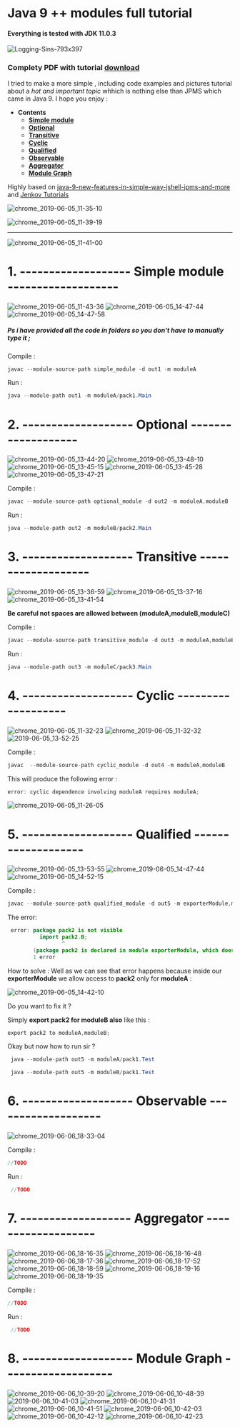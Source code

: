 # Java 9 ++ modules full tutorial
#### Everything is tested with JDK 11.0.3
![Logging-Sins-793x397](https://user-images.githubusercontent.com/20374208/58885740-674c4900-86eb-11e9-9448-b0af3d8b52c0.png)
### Complety PDF with tutorial [download](https://github.com/goxr3plus/java9-modules-tutorial/files/3256292/JPMS.PDF)

I tried to make a more simple , including code examples and pictures tutorial about a *hot and important topic* whhich is nothing else than JPMS which came in Java 9. I hope you enjoy :


- **Contents**
  - [**Simple module**](#1)
  - [**Optional**](#2)
  - [**Transitive**](#3)
  - [**Cyclic**](#4)
  - [**Qualified**](#5)
  - [**Observable**](#6)
  - [**Aggregator**](#7)
  - [**Module Graph**](#8)
  

Highly based on  [ java-9-new-features-in-simple-way-jshell-jpms-and-more ](https://www.udemy.com/java-9-new-features-in-simple-way-jshell-jpms-and-more/) and [Jenkov Tutorials](http://tutorials.jenkov.com/java/modules.html)

![chrome_2019-06-05_11-35-10](https://user-images.githubusercontent.com/20374208/58942200-fd34b200-8785-11e9-8f9c-dcb1aec1cf24.png)

![chrome_2019-06-05_11-39-19](https://user-images.githubusercontent.com/20374208/58942502-906de780-8786-11e9-98e7-4d5f070053c5.png)

---

![chrome_2019-06-05_11-41-00](https://user-images.githubusercontent.com/20374208/58942638-cf9c3880-8786-11e9-8ddd-76c120c49d6f.png)

<a name="1"></a>
---
# 1. ------------------- Simple module -------------------

![chrome_2019-06-05_11-43-36](https://user-images.githubusercontent.com/20374208/58942863-433e4580-8787-11e9-829d-cda9256aaef9.png)
![chrome_2019-06-05_14-47-44](https://user-images.githubusercontent.com/20374208/58954143-f9faef80-87a0-11e9-8e8c-452c2511be3f.png)
![chrome_2019-06-05_14-47-58](https://user-images.githubusercontent.com/20374208/58954144-f9faef80-87a0-11e9-8cfd-7376aa3816dd.png)

##### Ps i have provided all the code in folders so you don't have to manually type it ;
  Compile :
  
  ``` JAVA
  javac --module-source-path simple_module -d out1 -m moduleA
  ``` 

  Run :
  
  ``` JAVA
  java --module-path out1 -m moduleA/pack1.Main
  ```
<a name="2"></a>
---
# 2. ------------------- Optional -------------------

![chrome_2019-06-05_13-44-20](https://user-images.githubusercontent.com/20374208/58950802-3e35c200-8798-11e9-816b-f8305c705c10.png)
![chrome_2019-06-05_13-48-10](https://user-images.githubusercontent.com/20374208/58950963-a5ec0d00-8798-11e9-9b93-60847615f067.png)
![chrome_2019-06-05_13-45-15](https://user-images.githubusercontent.com/20374208/58950805-3ece5880-8798-11e9-9659-456fcc98c259.png)
![chrome_2019-06-05_13-45-28](https://user-images.githubusercontent.com/20374208/58950806-3ece5880-8798-11e9-985e-5bade3de14af.png)
![chrome_2019-06-05_13-47-21](https://user-images.githubusercontent.com/20374208/58950962-a5ec0d00-8798-11e9-9eb6-8c578883156d.png)


  Compile :
  
  ``` JAVA
  javac --module-source-path optional_module -d out2 -m moduleA,moduleB
  ```

  Run :
  
  ``` JAVA
  java --module-path out2 -m moduleB/pack2.Main
  ```
<a name="3"></a>
---
# 3. ------------------- Transitive -------------------  

![chrome_2019-06-05_13-36-59](https://user-images.githubusercontent.com/20374208/58950535-b780e500-8797-11e9-8af0-34e5bf10a33d.png)
![chrome_2019-06-05_13-37-16](https://user-images.githubusercontent.com/20374208/58950537-b780e500-8797-11e9-9016-54cada9774b8.png)
![chrome_2019-06-05_13-41-54](https://user-images.githubusercontent.com/20374208/58950538-b780e500-8797-11e9-900c-89eca1165b5a.png)
 
 **Be careful not spaces are allowed between (moduleA,moduleB,moduleC)**
  
  Compile :
  
 ``` JAVA
 javac --module-source-path transitive_module -d out3 -m moduleA,moduleB,moduleC
 ```


  Run :
  
 ``` JAVA
 java --module-path out3 -m moduleC/pack3.Main
 ```
<a name="4"></a>
---
# 4. ------------------- Cyclic ------------------- 


![chrome_2019-06-05_11-32-23](https://user-images.githubusercontent.com/20374208/58942031-a038fc00-8785-11e9-802d-7349461d92fc.png)
![chrome_2019-06-05_11-32-32](https://user-images.githubusercontent.com/20374208/58942032-a0d19280-8785-11e9-9c9c-c1ed6abdf6c1.png)
![2019-06-05_13-52-25](https://user-images.githubusercontent.com/20374208/58951203-290d6300-8799-11e9-84b9-91ec28e6939f.png)

  Compile :
  
``` JAVA
javac  --module-source-path cyclic_module -d out4 -m moduleA,moduleB
```

This will produce the following error :

``` JAVA
error: cyclic dependence involving moduleA requires moduleA;
```

![chrome_2019-06-05_11-26-05](https://user-images.githubusercontent.com/20374208/58941549-b6928800-8784-11e9-856f-8914ac6f3779.png)

<a name="5"></a>
---
# 5. ------------------- Qualified -------------------  

![chrome_2019-06-05_13-53-55](https://user-images.githubusercontent.com/20374208/58951282-5eb24c00-8799-11e9-8805-96f8d9f2bcb1.png)
![chrome_2019-06-05_14-47-44](https://user-images.githubusercontent.com/20374208/58954268-5c53f000-87a1-11e9-886e-2316b1390602.png)
![chrome_2019-06-05_14-52-15](https://user-images.githubusercontent.com/20374208/58954318-85748080-87a1-11e9-9783-f5a824174da2.png)


  Compile : 
  ``` JAVA 
  javac --module-source-path qualified_module -d out5 -m exporterModule,moduleA,moduleB
  ```
  
  The error:
  
  ``` JAVA 
   error: package pack2 is not visible
            import pack2.B;
                   ^
          (package pack2 is declared in module exporterModule, which does not export it to module moduleB)
          1 error
  ```
  
  How to solve :
  Well as we can see that error happens because inside our **exporterModule** we allow access to **pack2** only for **moduleA** :
  
  ![chrome_2019-06-05_14-42-10](https://user-images.githubusercontent.com/20374208/58953810-29f5c300-87a0-11e9-8a89-ff9c796ebed4.png)


  Do you want to fix it ? 
  
  Simply **export pack2 for moduleB also** like this :


  ``` JAVA
  export pack2 to moduleA,moduleB;
  
  ```
  
  Okay but now how to run sir ?

 ``` JAVA
  java --module-path out5 -m moduleA/pack1.Test
 ```
  
 ``` JAVA
  java --module-path out5 -m moduleB/pack1.Test
 ```
 
 <a name="6"></a>
---
# 6. ------------------- Observable -------------------

![chrome_2019-06-06_18-33-04](https://user-images.githubusercontent.com/20374208/59045888-8e408180-8889-11e9-8d03-d5ec84ae2e83.png)


 Compile :
  
 ``` JAVA
 //TODO
 ```


 Run :
  
 ``` JAVA
  //TODO
 ```


<a name="7"></a>
---
# 7. ------------------- Aggregator -------------------  


![chrome_2019-06-06_18-16-35](https://user-images.githubusercontent.com/20374208/59044922-c0e97a80-8887-11e9-8d0b-a1d23231b3f6.png)
![chrome_2019-06-06_18-16-48](https://user-images.githubusercontent.com/20374208/59044927-c0e97a80-8887-11e9-9ede-ade53122ce5a.png)
![chrome_2019-06-06_18-17-36](https://user-images.githubusercontent.com/20374208/59044928-c0e97a80-8887-11e9-8e97-390ad24e84e8.png)
![chrome_2019-06-06_18-17-52](https://user-images.githubusercontent.com/20374208/59044929-c1821100-8887-11e9-849e-f08d8ef584a7.png)
![chrome_2019-06-06_18-18-59](https://user-images.githubusercontent.com/20374208/59044930-c1821100-8887-11e9-90fa-4001217bdffe.png)
![chrome_2019-06-06_18-19-16](https://user-images.githubusercontent.com/20374208/59044931-c1821100-8887-11e9-92a1-d29cf3301e3b.png)
![chrome_2019-06-06_18-19-35](https://user-images.githubusercontent.com/20374208/59044933-c1821100-8887-11e9-94cd-a8fca4208ba4.png)

 Compile :
  
 ``` JAVA
 //TODO
 ```


 Run :
  
 ``` JAVA
  //TODO
 ```


<a name="8"></a>
---
# 8. ------------------- Module Graph -------------------  


![chrome_2019-06-06_10-39-20](https://user-images.githubusercontent.com/20374208/59015559-f53d4680-8847-11e9-945f-8880116a45ce.png)
![chrome_2019-06-06_10-48-39](https://user-images.githubusercontent.com/20374208/59015940-d4c1bc00-8848-11e9-9b26-d41013453b80.png)
![2019-06-06_10-41-03](https://user-images.githubusercontent.com/20374208/59015561-f5d5dd00-8847-11e9-95ef-31ded987811f.png)
![chrome_2019-06-06_10-41-31](https://user-images.githubusercontent.com/20374208/59015562-f5d5dd00-8847-11e9-9f05-85de1c2eb3be.png)
![chrome_2019-06-06_10-41-51](https://user-images.githubusercontent.com/20374208/59015563-f5d5dd00-8847-11e9-8184-fc516f8e8dea.png)
![chrome_2019-06-06_10-42-03](https://user-images.githubusercontent.com/20374208/59015564-f5d5dd00-8847-11e9-89c2-6b852219c4b1.png)
![chrome_2019-06-06_10-42-12](https://user-images.githubusercontent.com/20374208/59015566-f66e7380-8847-11e9-86ab-d7e6799a866a.png)
![chrome_2019-06-06_10-42-23](https://user-images.githubusercontent.com/20374208/59015567-f66e7380-8847-11e9-94c6-86080734321b.png)



